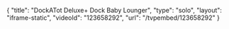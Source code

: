 {
    "title": "DockATot Deluxe+ Dock Baby Lounger",
    "type": "solo",
    "layout": "iframe-static",
    "videoId": "123658292",
    "url": "\/tvpembed\/123658292"
}